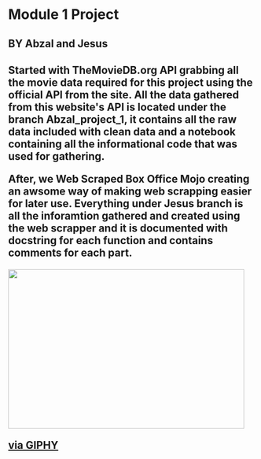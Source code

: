 <h1>Module 1 Project</h1>

<h2>BY Abzal and Jesus<h2>

<p>Started with TheMovieDB.org API grabbing all the movie data required for this project using the official API from the site. All the data gathered from this website's API is located under the branch Abzal_project_1, it contains all the raw data included with clean data and a notebook containing all the informational code that was used for gathering.<p>

<p>After, we Web Scraped Box Office Mojo creating an awsome way of making web scrapping easier for later use.
Everything under Jesus branch is all the inforamtion gathered and created using the web scrapper and it is documented with docstring for each function and contains comments for each part.<p>

<img src="https://giphy.com/embed/lq3Vst19s5N8rptLQI" width="480" height="324" frameBorder="0" class="giphy-embed"><p><a href="https://giphy.com/stickers/harrypotter-lq3Vst19s5N8rptLQI">via GIPHY</a></p>
